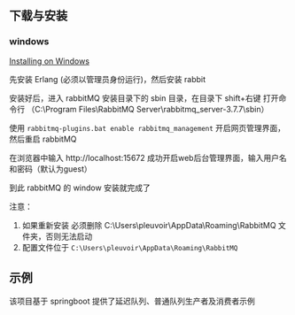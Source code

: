 

## 下载与安装

### windows 

[Installing on Windows](https://www.rabbitmq.com/install-windows.html)

先安装 Erlang (必须以管理员身份运行)，然后安装 rabbit

安装好后，进入 rabbitMQ 安装目录下的 sbin 目录，在目录下 shift+右键 打开命令行
（C:\Program Files\RabbitMQ Server\rabbitmq_server-3.7.7\sbin）

使用 `rabbitmq-plugins.bat enable rabbitmq_management` 开启网页管理界面，然后重启 rabbitMQ 

在浏览器中输入 http://localhost:15672 成功开启web后台管理界面，输入用户名和密码（默认为guest）

到此 rabbitMQ 的 window 安装就完成了

注意：

1. 如果重新安装 必须删除 C:\Users\pleuvoir\AppData\Roaming\RabbitMQ 文件夹，否则无法启动
2. 配置文件位于 `C:\Users\pleuvoir\AppData\Roaming\RabbitMQ`


## 示例

该项目基于 springboot 提供了延迟队列、普通队列生产者及消费者示例
